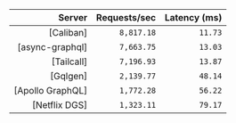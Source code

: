 <!-- PERFORMANCE_RESULTS_START -->

| Server | Requests/sec | Latency (ms) |
|--------:|--------------:|--------------:|
| [Caliban] | `8,817.18` | `11.73` |
| [async-graphql] | `7,663.75` | `13.03` |
| [Tailcall] | `7,196.93` | `13.87` |
| [Gqlgen] | `2,139.77` | `48.14` |
| [Apollo GraphQL] | `1,772.28` | `56.22` |
| [Netflix DGS] | `1,323.11` | `79.17` |

<!-- PERFORMANCE_RESULTS_END -->
